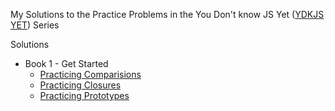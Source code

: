 My Solutions to the Practice Problems in the You Don't know JS Yet ([YDKJS YET](https://github.com/getify/You-Dont-Know-JS/tree/2nd-ed)) Series

Solutions

- Book 1 - Get Started
  - [Practicing Comparisions](/book1-get-started/practicing-comparisions.js)
  - [Practicing Closures](/book1-get-started/practicing-closure.js)
  - [Practicing Prototypes](/book1-get-started/practicing-prototypes.js)